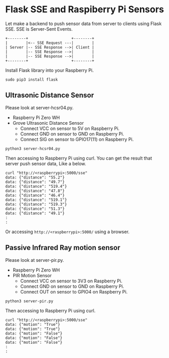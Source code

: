 # Flask SSE and Raspiberry Pi Sensors

Let make a backend to push sensor data from server to clients using Flask SSE. SSE is Server-Sent Events.

```text
+--------+                   +--------+
|        |<-- SSE Request ---|        |
| Server |-- SSE Response -->| Client |
|        |-- SSE Response -->|        |
|        |-- SSE Response -->|        |
+--------+                   +--------+
```

Install Flask library into your Raspberry Pi.

```shell
sudo pip3 install flask
```

## Ultrasonic Distance Sensor

Please look at server-hcsr04.py.

- Raspberry Pi Zero WH
- Grove Ultrasonic Distance Sensor
  - Connect VCC on sensor to 5V on Raspberry Pi.
  - Connect GND on sensor to GND on Raspberry Pi.
  - Connect SIG on sensor to GPIO17(11) on Raspberry Pi.

```shell
python3 server-hcsr04.py
```

Then accessing to Raspberry Pi using curl. You can get the result that server push sensor data, Like a below.

```shell
curl "http://<raspberrypi>:5000/sse"
data: {"distance": "55.2"}
data: {"distance": "49.7"}
data: {"distance": "519.4"}
data: {"distance": "47.8"}
data: {"distance": "46.4"}
data: {"distance": "519.1"}
data: {"distance": "519.3"}
data: {"distance": "51.3"}
data: {"distance": "49.1"}
:
:
```

Or accessing `http://<raspberrypi>:5000/` using a browser.

## Passive Infrared Ray motion sensor

Please look at server-pir.py.

- Raspberry Pi Zero WH
- PIR Motion Sensor
  - Connect VCC on sensor to 3V3 on Raspberry Pi.
  - Connect GND on sensor to GND on Raspberry Pi.
  - Connect OUT on sensor to GPIO4 on Raspberry Pi.

```shell
python3 server-pir.py
```

Then accessing to Raspberry Pi using curl.

```shell
curl "http://<raspberrypi>:5000/sse"
data: {"motion": "True"}
data: {"motion": "True"}
data: {"motion": "False"}
data: {"motion": "False"}
data: {"motion": "False"}
:
:
```
